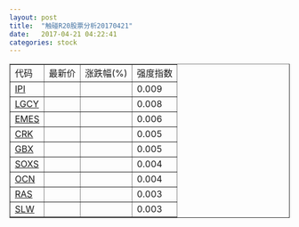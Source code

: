 ```yaml
---
layout: post
title:  "触碰R20股票分析20170421"
date:   2017-04-21 04:22:41
categories: stock
---
```

<script type="text/javascript">
var stockList = []
stockList.push('gb_ipi');
stockList.push('gb_lgcy');
stockList.push('gb_emes');
stockList.push('gb_crk');
stockList.push('gb_gbx');
stockList.push('gb_soxs');
stockList.push('gb_ocn');
stockList.push('gb_ras');
stockList.push('gb_slw');
</script>

<table border="1">
 <tr>
 <td>代码</td>
  <td>最新价</td>
  <td>涨跌幅(%)</td>
 <td>强度指数</td>
</tr>
  <tr id="ipi"><td><a href="http://stock.finance.sina.com.cn/usstock/quotes/IPI.html" target="_blank">IPI</a></td><td></td><td></td><td>0.009</td></tr>
  <tr id="lgcy"><td><a href="http://stock.finance.sina.com.cn/usstock/quotes/LGCY.html" target="_blank">LGCY</a></td><td></td><td></td><td>0.008</td></tr>
  <tr id="emes"><td><a href="http://stock.finance.sina.com.cn/usstock/quotes/EMES.html" target="_blank">EMES</a></td><td></td><td></td><td>0.006</td></tr>
  <tr id="crk"><td><a href="http://stock.finance.sina.com.cn/usstock/quotes/CRK.html" target="_blank">CRK</a></td><td></td><td></td><td>0.005</td></tr>
  <tr id="gbx"><td><a href="http://stock.finance.sina.com.cn/usstock/quotes/GBX.html" target="_blank">GBX</a></td><td></td><td></td><td>0.005</td></tr>
  <tr id="soxs"><td><a href="http://stock.finance.sina.com.cn/usstock/quotes/SOXS.html" target="_blank">SOXS</a></td><td></td><td></td><td>0.004</td></tr>
  <tr id="ocn"><td><a href="http://stock.finance.sina.com.cn/usstock/quotes/OCN.html" target="_blank">OCN</a></td><td></td><td></td><td>0.004</td></tr>
  <tr id="ras"><td><a href="http://stock.finance.sina.com.cn/usstock/quotes/RAS.html" target="_blank">RAS</a></td><td></td><td></td><td>0.003</td></tr>
  <tr id="slw"><td><a href="http://stock.finance.sina.com.cn/usstock/quotes/SLW.html" target="_blank">SLW</a></td><td></td><td></td><td>0.003</td></tr>
</table>

